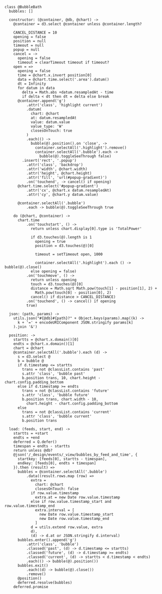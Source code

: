     class @BubbleBath
      bubbles: []

      constructor: (@container, @db, @chart) ->
        @container = d3.select @container unless @container.length?

        CANCEL_DISTANCE = 10
        opening = false
        position = null
        timeout = null
        popup = null
        cancel = ->
          opening = false
          timeout = clearTimeout timeout if timeout?
        open = =>
          opening = false
          time = @chart.x.invert position[0]
          data = @chart.time.select('.area').datum()
          dt = Infinity
          for datum in data
            delta = Math.abs +datum.resampledAt - time
            if delta < dt then dt = delta else break
          @container.append('g')
              .attr('class', 'highlight current')
              .datum(
                chart: @chart
                at: datum.resampledAt
                value: datum.value
                value_type: 'W'
                closesOnTouch: true
              )
              .each(() ->
                bubble(@).position().on 'close', ->
                  container.selectAll('.highlight').remove()
                  container.selectAll('.bubble').each ->
                    bubble(@).toggleSeeThrough false)
            .insert('rect', '.popup')
              .attr('class', 'backdrop')
              .attr('width', @chart.width)
              .attr('height', @chart.height)
              .attr('fill', 'url(#popup-gradient)')
              .on('touchend', -> cancel() if opening)
          @chart.time.select('#popup-gradient')
              .attr('cx', @chart.x datum.resampledAt)
              .attr('cy', @chart.y datum.value)

          @container.selectAll('.bubble')
              .each -> bubble(@).toggleSeeThrough true

        do (@chart, @container) ->
          chart.time
              .on('touchstart', () ->
                return unless chart.display[0].type is 'TotalPower'

                if d3.touches(@).length is 1
                  opening = true
                  position = d3.touches(@)[0]

                  timeout = setTimeout open, 1000

                  container.selectAll('.highlight').each () -> bubble(@).close()
                else opening = false)
              .on('touchmove', () ->
                return unless opening
                touch = d3.touches(@)[0]
                distance = Math.sqrt Math.pow(touch[1] - position[1], 2) +
                  Math.pow(touch[0] - position[0], 2)
                cancel() if distance > CANCEL_DISTANCE)
              .on('touchend', () -> cancel() if opening
              true)

      json: (path, params) ->
        utils.json("#{@db}#{path}?" + Object.keys(params).map((k) ->
          k + '=' + encodeURIComponent JSON.stringify params[k]
        ).join '&')

      position: ->
        startts = @chart.x.domain()[0]
        endts = @chart.x.domain()[1]
        chart = @chart
        @container.selectAll('.bubble').each (d) ->
          s = d3.select @
          b = bubble @
          if d.timestamp <= startts
            trans = not @classList.contains 'past'
            s.attr 'class', 'bubble past'
            b.position trans, 10, chart.height - chart.config.padding_bottom
          else if d.timestamp >= endts
            trans = not @classList.contains 'future'
            s.attr 'class', 'bubble future'
            b.position trans, chart.width - 10,
              chart.height - chart.config.padding_bottom
          else
            trans = not @classList.contains 'current'
            s.attr 'class', 'bubble current'
            b.position trans

      load: (feeds, start, end) ->
        startts = +start
        endts = +end
        deferred = Q.defer()
        timespan = endts - startts
        return unless @db?
        @json('/_design/events/_view/bubbles_by_feed_and_time', {
          startkey: [feeds[0], startts - timespan],
          endkey: [feeds[0], endts + timespan]
        }).then (result) =>
          bubbles = @container.selectAll('.bubble')
              .data((result.rows.map (row) =>
                extra =
                  chart: @chart
                  closesOnTouch: false
                if row.value.timestamp
                  extra.at = new Date row.value.timestamp
                else if row.value.timestamp_start and row.value.timestamp_end
                  extra.interval = [
                    new Date row.value.timestamp_start
                    new Date row.value.timestamp_end
                  ]
                d = utils.extend row.value, extra
                d),
                (d) -> d.at or JSON.stringify d.interval)
          bubbles.enter().append('g')
              .attr('class', 'bubble')
              .classed('past', (d) -> d.timestamp <= startts)
              .classed('future', (d) -> d.timestamp >= endts)
              .classed('current', (d) -> startts < d.timestamp < endts)
              .each(() -> bubble(@).position())
          bubbles.exit()
              .each((d) -> bubble(@).close())
              .remove()
          @position()
          deferred.resolve(bubbles)
        deferred.promise
